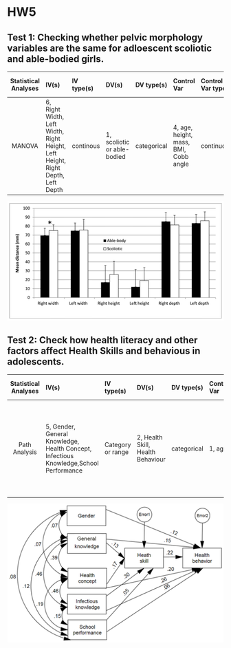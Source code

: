 # HW5

## Test 1: Checking whether pelvic morphology variables are the same for adloescent scoliotic and able-bodied girls.

| **Statistical Analyses**	|  **IV(s)**  |  **IV type(s)** |  **DV(s)**  |  **DV type(s)**  |  **Control Var** | **Control Var type**  | **Question to be answered** | **_H0_** | **alpha** | **link to paper**| 
|:----------:|:----------|:------------|:-------------|:-------------|:------------|:------------- |:------------------|:----:|:-------:|:-------|
MANOVA	| 6, Right Width, Left Width, Right Height, Left Height, Right Depth, Left Depth | continous | 1, scoliotic or able-bodied | categorical | 4, age, height, mass, BMI, Cobb angle | continuous | Do pelvic morphology variables of scoliotic girls differ from those of able-bodied girls? | Pelvic Morphology Variables(Scoliotic girls) ~= Pelvic Morphology Variables(Able-bodied girls) | 0.05 | [Pelvic Morphology Characteristics of Adolescent Able-Bodied and Scoliosis Girls](https://journals.plos.org/plosone/article?id=10.1371/journal.pone.0070205) |


![Plot for test 1](journal.pone.0070205.g001.png)


## Test 2: Check how health literacy and other factors affect Health Skills and behavious in adolescents.

| **Statistical Analyses**	|  **IV(s)**  |  **IV type(s)** |  **DV(s)**  |  **DV type(s)**  |  **Control Var** | **Control Var type**  | **Question to be answered** | **_H0_** | **alpha** | **link to paper**| 
|:----------:|:----------|:------------|:-------------|:-------------|:------------|:------------- |:------------------|:----:|:-------:|:-------|
Path Analysis	| 5, Gender, General Knowledge, Health Concept, Infectious Knowledge,School Performance | Category or range | 2, Health Skill, Health Behaviour | categorical | 1, age | continuous | Which factors affect the health skill and behaviour directly as well as indirectly?   | Gender,General Knowledge, Health Concept, Infectious Knowledge and School Performance have no effect on the health skill and behaviour of an individual| 0.05 | [factors affecting health behaviour and skill](https://journals.plos.org/plosone/article?id=10.1371/journal.pone.0104406) |


![Plot for test 2](journal.pone.0104406.g001.png)
